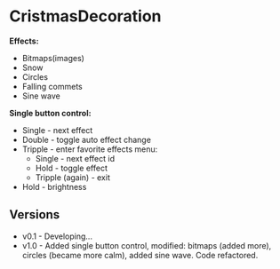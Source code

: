 # CristmasDecoration 
**Effects:**
- Bitmaps(images)
- Snow
- Circles
- Falling commets
- Sine wave

**Single button control:**
- Single - next effect
- Double - toggle auto effect change
- Tripple - enter favorite effects menu:
  - Single - next effect id
  - Hold - toggle effect
  - Tripple (again) - exit
- Hold - brightness  


<a id="versions"></a>
## Versions
- v0.1 - Developing...
- v1.0 - Added single button control, modified: bitmaps (added more), circles (became more calm), added sine wave. Code refactored.
